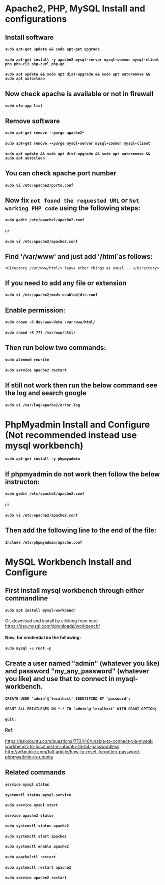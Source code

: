 # Apache2, PHP, MySQL Install and configurations

## Install software
#### `sudo apt-get update && sudo apt-get upgrade`
#### `sudo apt-get install -y apache2 mysql-server mysql-common mysql-client php php-cli php-curl php-gd`
#### `sudo apt update && sudo apt dist-upgrade && sudo apt autoremove && sudo apt autoclean`

## Now check apache is available or not in firewall
#### `sudo ufw app list`

##  Remove software
#### `sudo apt-get remove --purge apache2*`
#### `sudo apt-get remove --purge mysql-server mysql-common mysql-client`
#### `sudo apt update && sudo apt dist-upgrade && sudo apt autoremove && sudo apt autoclean`

## You can check apache port number
#### `sudo vi /etc/apache2/ports.conf`


## Now fix `not found the requested URL` or `Not working PHP code` using the following steps:

#### `sudo gedit /etc/apache2/apache2.conf`
or
#### `sudo vi /etc/apache2/apache2.conf`

## Find '/var/www' and just add '/html`as follows:
`<Directory /var/www/html/>
leave other things as usual...
</Directory>`


## If you need to add any file or extension
#### `sudo vi /etc/apache2/mods-enabled/dir.conf`

## Enable permission:
#### `sudo chown -R dev:www-data /var/www/html/`
#### `sudo chmod -R 777 /var/www/html/`

## Then run below two commands:
#### `sudo a2enmod rewrite`
#### `sudo service apache2 restart`

## If still not work then run the below command see the log and search google
#### `sudo vi /var/log/apache2/error.log`

# PhpMyadmin Install and Configure (Not recommended instead use mysql workbench)
#### `sudo apt-get install -y phpmyadmin`

## If phpmyadmin do not work then follow the below instructon:
#### `sudo gedit /etc/apache2/apache2.conf`
or
#### `sudo vi /etc/apache2/apache2.conf`

## Then add the following line to the end of the file:
#### `Include /etc/phpmyadmin/apache.conf`

# MySQL Workbench Install and Configure
## First install mysql workbench through either commandline
#### `sudo apt install mysql-workbench`

Or, download and install by clicking from here https://dev.mysql.com/downloads/workbench/

#### Now, for credential do the following:
#### `sudo mysql -u root -p`

## Create a user named "admin" (whatever you like) and password "my_any_password" (whatever you like) and use that to connect in mysql-workbench.

#### `CREATE USER 'admin'@'localhost' IDENTIFIED BY 'password';`

#### `GRANT ALL PRIVILEGES ON *.* TO 'admin'@'localhost' WITH GRANT OPTION;`
#### `quit;`

#### Ref:
https://askubuntu.com/questions/773446/unable-to-connect-via-mysql-workbench-to-localhost-in-ubuntu-16-04-passwordless
http://w3public.com/full-article/how-to-reset-forgotten-password-phpmyadmin-in-ubuntu

## Related commands
#### `service mysql status`
#### `systemctl status mysql.service`
#### `sudo service mysql start`
#### `service apache2 status`
#### `sudo systemctl status apache2`
#### `sudo systemctl start apache2`
#### `sudo systemctl enable apache2`
#### `sudo apache2ctl restart`
#### `sudo systemctl restart apache2`
#### `sudo service apache2 restart`
